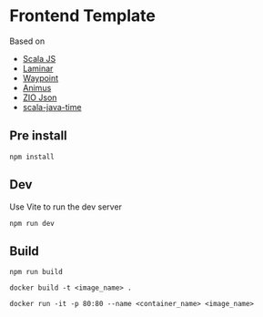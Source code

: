 # Frontend Template

Based on
* [Scala JS](https://www.scala-js.org/)
* [Laminar](https://laminar.dev/)
* [Waypoint](https://github.com/raquo/Waypoint)
* [Animus](https://github.com/kitlangton/animus)
* [ZIO Json](https://github.com/zio/zio-json)
* [scala-java-time](http://cquiroz.github.io/scala-java-time/)

## Pre install

```shell
npm install
```

## Dev 
Use Vite to run the dev server
```shell
npm run dev
```

## Build
```shell
npm run build
```

```shell
docker build -t <image_name> .
```

```shell
docker run -it -p 80:80 --name <container_name> <image_name>
```
